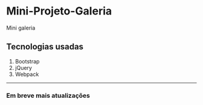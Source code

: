 # Mini-Projeto-Galeria
Mini galeria

## Tecnologias usadas
1. Bootstrap
2. jQuery
3. Webpack

-------

### Em breve mais atualizações
